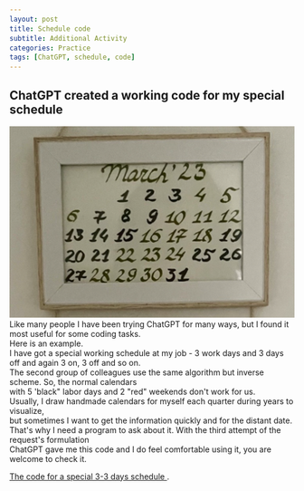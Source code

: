 ```yaml
---
layout: post
title: Schedule code
subtitle: Additional Activity
categories: Practice
tags: [ChatGPT, schedule, code]
---
```


## ChatGPT created a working code for my special schedule

 ![Handwritten calendar](/assets/images/banners/March.png)<br>
Like many people I have been trying ChatGPT for many ways, but I found it most useful for some coding tasks. <br>
Here is an example. <br>
I have got a special working schedule at my job - 3 work days and 3 days off and again 3 on, 3 off and so on. <br>
The second group of colleagues use the same algorithm but inverse scheme. So, the normal calendars<br>
with 5 'black" labor days and 2 "red" weekends don't work for us. <br>
Usually, I draw handmade calendars for myself each quarter during years to visualize, <br>
but sometimes I want to get the information quickly and for the distant date. <br>
That's why I need a program to ask about it. With the third attempt of the request's formulation <br>
ChatGPT gave me this code and I do feel comfortable using it, you are welcome to check it.<br>

[The code for a special 3-3 days schedule ](https://github.com/Vasilisalook/vasilisalook.github.io/blob/main/Emissions.pdf).



